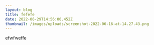 ```yaml
---
layout: blog
title: fefefe
date: 2022-06-29T14:56:00.452Z
thumbnail: /images/uploads/screenshot-2022-06-16-at-14.27.43.png
---
```

efwfweffe